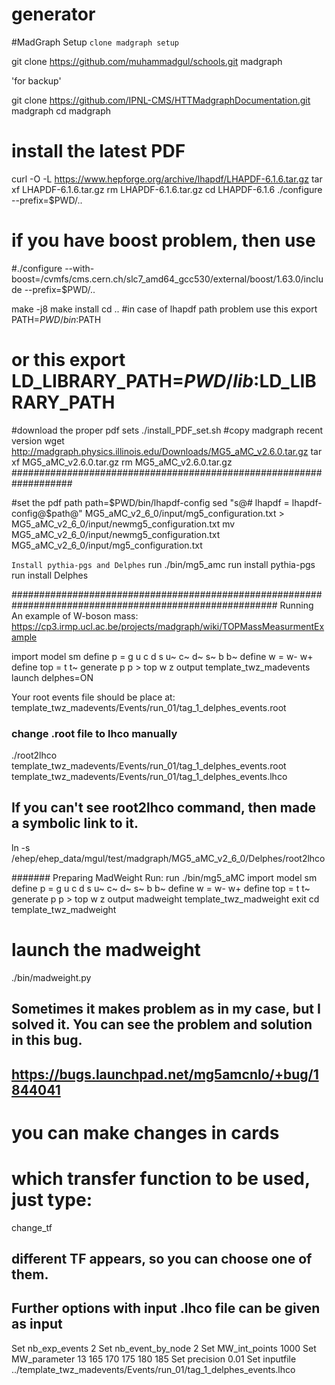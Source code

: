 # generator
#MadGraph Setup
`clone madgraph setup`

git clone https://github.com/muhammadgul/schools.git madgraph

'for backup'

git clone https://github.com/IPNL-CMS/HTTMadgraphDocumentation.git madgraph
cd madgraph

# install the latest PDF
curl -O -L https://www.hepforge.org/archive/lhapdf/LHAPDF-6.1.6.tar.gz
tar xf LHAPDF-6.1.6.tar.gz
rm LHAPDF-6.1.6.tar.gz
cd LHAPDF-6.1.6
./configure --prefix=$PWD/..
# if you have boost problem, then use
#./configure --with-boost=/cvmfs/cms.cern.ch/slc7_amd64_gcc530/external/boost/1.63.0/include --prefix=$PWD/..

make -j8
make install
cd ..
#in case of lhapdf path problem use this export PATH=$PWD/bin:$PATH
# or this export LD_LIBRARY_PATH=$PWD/lib:$LD_LIBRARY_PATH
#download the proper pdf sets
./install_PDF_set.sh
#copy madgraph recent version
wget http://madgraph.physics.illinois.edu/Downloads/MG5_aMC_v2.6.0.tar.gz
tar xf MG5_aMC_v2.6.0.tar.gz
rm MG5_aMC_v2.6.0.tar.gz
###################################################################

#set the pdf path
path=$PWD/bin/lhapdf-config
sed "s@# lhapdf = lhapdf-config@$path@" MG5_aMC_v2_6_0/input/mg5_configuration.txt > MG5_aMC_v2_6_0/input/newmg5_configuration.txt
mv MG5_aMC_v2_6_0/input/newmg5_configuration.txt MG5_aMC_v2_6_0/input/mg5_configuration.txt

`Install pythia-pgs and Delphes`
run ./bin/mg5_amc 
run install pythia-pgs
run install Delphes

########################################################################################################
Running An example of W-boson mass: https://cp3.irmp.ucl.ac.be/projects/madgraph/wiki/TOPMassMeasurmentExample

import model sm
define p  = g u c d s u~ c~ d~ s~ b b~
define w = w- w+
define top = t t~
generate p p > top w z
output template_twz_madevents
launch
delphes=ON
>
>

Your root events file should be place at: template_twz_madevents/Events/run_01/tag_1_delphes_events.root
### change .root file to lhco manually
./root2lhco  template_twz_madevents/Events/run_01/tag_1_delphes_events.root  template_twz_madevents/Events/run_01/tag_1_delphes_events.lhco
## If you can't see root2lhco command, then made a symbolic link to it.
ln -s /ehep/ehep_data/mgul/test/madgraph/MG5_aMC_v2_6_0/Delphes/root2lhco

####### Preparing MadWeight Run:
run ./bin/mg5_aMC 
import model sm
define p  = g u c d s u~ c~ d~ s~ b b~
define w = w- w+
define top = t t~
generate p p > top w z
output madweight template_twz_madweight
exit
cd template_twz_madweight

# launch the madweight
./bin/madweight.py
## Sometimes it makes problem as in my case, but I solved it. You can see the problem and solution in this bug.
## https://bugs.launchpad.net/mg5amcnlo/+bug/1844041

# you can make changes in cards
# which transfer function to be used, just type:
change_tf
## different TF appears, so you can choose one of them.

## Further options with input .lhco file can be given as input
Set
nb_exp_events 2
Set
nb_event_by_node 2
Set
MW_int_points 1000
Set
MW_parameter 13 165 170 175 180 185
Set
precision 0.01
Set
inputfile ../template_twz_madevents/Events/run_01/tag_1_delphes_events.lhco
>

